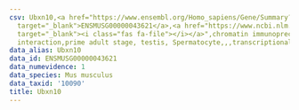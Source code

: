 ```yaml
---
csv: Ubxn10,<a href="https://www.ensembl.org/Homo_sapiens/Gene/Summary?db=core;g=ENSMUSG00000043621"
  target="_blank">ENSMUSG00000043621</a>,<a href="https://www.ncbi.nlm.nih.gov/pubmed/25450459"
  target="_blank"><i class="fas fa-file"></i></a>",chromatin immunoprecipitation assay,direct
  interaction,prime adult stage, testis, Spermatocyte,,,transcriptional regulation,
data_alias: Ubxn10
data_id: ENSMUSG00000043621
data_numevidence: 1
data_species: Mus musculus
data_taxid: '10090'
title: Ubxn10
---
```

